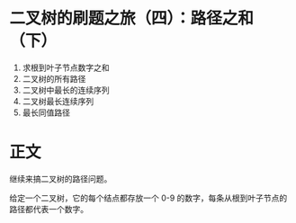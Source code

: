# 二叉树的刷题之旅（四）：路径之和（下）

1. 求根到叶子节点数字之和   
2. 二叉树的所有路径    
3. 二叉树中最长的连续序列    
4. 二叉树最长连续序列
5. 最长同值路径   


# 正文
继续来搞二叉树的路径问题。

给定一个二叉树，它的每个结点都存放一个 0-9 的数字，每条从根到叶子节点的路径都代表一个数字。


